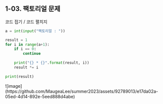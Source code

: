 ## 1-03. 팩토리얼 문제

<detail>
    <summary>  코드 접기 / 코드 펼치지 </summary>
    
~~~ python
a = int(input("팩토리얼 : "))

result = 1
for i in range(a+1):
    if i == 0:
        continue
    
    print("{} * {}".format(result, i))
    result *= i
    
print(result)

~~~

</detail>
![image](https://github.com/MaugeaLee/summer2023/assets/92789013/e17da02a-05ed-4d14-892e-5eed888d4abe)
